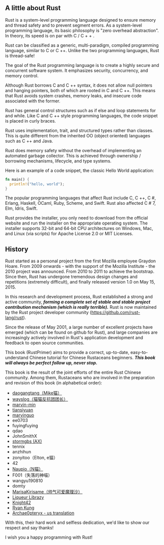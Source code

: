 ## A little about Rust
Rust is a system-level programming language designed to ensure memory and thread safety and to prevent segment errors. 
As a system-level programming language, its basic philosophy is "zero overhead abstraction". In theory, its speed is on par with C / C + + .

Rust can be classified as a generic, multi-paradigm, compiled programming language, similar to C or C ++. Unlike the two programming languages, Rust is thread-safe!

The goal of the Rust programming language is to create a highly secure and concurrent software system. It emphasizes security, concurrency, and memory control. 

Although Rust borrows C and C ++ syntax, it does not allow null pointers and hanging pointers, both of which are rooted in C and C ++. This means that Rust avoids system crashes, memory leaks, and insecure code associated with the former.

Rust has general control structures such as if else and loop statements for and while. Like C and C ++ style programming languages, the code snippet is placed in curly braces.

Rust uses implementation, trait, and structured types rather than classes. This is quite different from the inherited OO (object oriented) languages such as C ++ and Java. 

Rust does memory safety without the overhead of implementing an automated garbage collector. This is achieved through ownership / borrowing mechanisms, lifecycle, and type systems.

Here is an example of a code snippet, the classic Hello World application:

``` rust
fn main() {
  println!("hello, world");
}
```

The popular programming languages ​​that affect Rust include C, C ++, C #, Erlang, Haskell, OCaml, Ruby, Scheme, and Swift. Rust also affected C # 7, Elm, Idris, Swift.

Rust provides the installer, you only need to download from the official website and run the installer on the appropriate operating system. The installer supports 32-bit and 64-bit CPU architectures on Windows, Mac, and Linux (via scripts) for Apache License 2.0 or MIT Licenses.

## History 
Rust started as a personal project from the first Mozilla employee Graydon Hoare. From 2009 onwards - with the support of the Mozilla Institute - the 2010 project was announced. From 2010 to 2011 to achieve the bootstrap. Since then, Rust has undergone tremendous design changes and repetitions (extremely difficult), and finally released version 1.0 on May 15, 2015. 

In this research and development process, Rust established a strong and active community, ___***forming a complete set of stable and stable project contribution mechanism (which is really terrible).***___ Rust is now maintained by the Rust project developer community (https://github.com/rust-lang/rust).

Since the release of May 2001, a large number of excellent projects have emerged (which can be found on github for Rust), and large companies are increasingly actively involved in Rust's application development and feedback to open source communities.

This book (RustPrimer) aims to provide a correct, up-to-date, easy-to-understand Chinese tutorial for Chinese Rustaceans beginners. ___***This book will always be perfect follow up, never stop.***___

This book is the result of the joint efforts of the entire Rust Chinese community. Among them, Rustaceans who are involved in the preparation and revision of this book (in alphabetical order):

- [daogangtang（Mike猫）](https://github.com/daogangtang)
- [wayslog（猫猫反抗团团长）](https://github.com/wayslog)
- [marvin-min](https://github.com/marvin-min)
- [tiansiyuan](https://github.com/tiansiyuan)
- [marvinguo](https://github.com/marvinguo)
- ee0703
- fuyingfuying
- qdao
- JohnSmithX
- [stormgbs (AX) ](https://github.com/stormgbs)
- tennix
- anzhihun
- zonyitoo（Elton, e猫）
- 42
- [Naupio（N猫）](https://github.com/Naupio)
- F001（失落的神喵）
- wangyu190810
- domty
- [MarisaKirisame（帅气可爱魔理沙）](https://github.com/MarisaKirisame)
- [Liqueur Librazy](https://github.com/Librazy)
- [Knight42](https://github.com/knight42)
- [Ryan Kung](https://github.com/ryankung)
- [Archae0pteryx - us translation](https://github.com/archae0pteryx)

With this, their hard work and selfless dedication, we'd like to show our respect and say thanks!

I wish you a happy programming with Rust!
